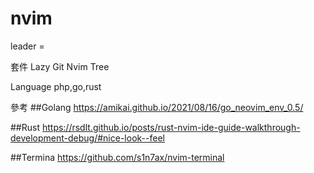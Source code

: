 # nvim


leader = <Space>

套件
Lazy Git
Nvim Tree

Language 
php,go,rust

參考
##Golang
https://amikai.github.io/2021/08/16/go_neovim_env_0.5/

##Rust
https://rsdlt.github.io/posts/rust-nvim-ide-guide-walkthrough-development-debug/#nice-look--feel

##Termina
https://github.com/s1n7ax/nvim-terminal

